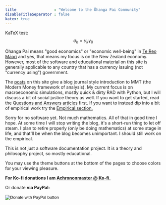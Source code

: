 ```yaml
---
title                 : "Welcome to the Ōhanga Pai Community"
disableTitleSeparator : false
katex: true
---
```


KaTeX test:
$$
\sigma_k = \gamma_k \gamma_0
$$


Ōhanga Pai means "good economics" or "economic well-being" in [Te Reo Māori](https://maoridictionary.co.nz/search?idiom=&phrase=&proverb=&loan=&histLoanWords=&keywords=ohanga) and yes, that means my 
focus is on the New Zealand economy. However, most of the software and educational 
material on this site is generally applicable to any country that has a currency 
issuing (not "currency using") government.

The [posts](/ohanga-pai/blog/) on this site give a blog journal style introduction to 
MMT (the Modern Money framework of analysis). 
My current focus is on macroeconomic simulations, mostly quick & dirty RAD with Python, 
but I will discuss a bit of social justice theory as well. 
If you want to get started, read the [Questions and Answers articles](/ohanga-pai/questions/) first.
If you want to instead dip into a bit of empirical work try the [Empirical section.](/ohanga-pai/empirical/)

Sorry for no software yet. 
Not much mathematics. 
All of that in good time I hope. At some time I will stop writing the blog, it's a 
short-run thing to let off steam. I plan to retire properly (only be doing mathematics) 
at some stage in life, and that'll be when the blog becomes unimportant. I should still 
work on the empirical.

This is not just a software documentation project. 
It is a theory and philosophy project, so mostly educational.

You may use the theme buttons at the bottom of the pages to choose colors 
for your viewing pleasure.

**For Ko-fi donations I am [Achrononmaster \@ Ko-fi.](https://ko-fi.com/achrononmaster/)**

Or donate **via PayPal:**

<form action="https://www.paypal.com/donate" method="post" target="_top">
<input type="hidden" name="business" value="YZGKVW2FMAG76" />
<input type="hidden" name="no_recurring" value="0" />
<input type="hidden" name="item_name" value="By donating you are helping my research at the two limits of life: quantum gravity and  macroeconomic justice. Thanks so much!" />
<input type="hidden" name="currency_code" value="NZD" />
<input type="image" src="https://www.paypalobjects.com/en_US/i/btn/btn_donate_LG.gif" border="0" name="submit" title="PayPal - The safer, easier way to pay online!" alt="Donate with PayPal button" />
<img alt="" border="0" src="https://www.paypal.com/en_NZ/i/scr/pixel.gif" width="1" height="1" />
</form>
